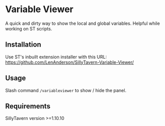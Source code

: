 # Variable Viewer

A quick and dirty way to show the local and global variables. Helpful while working on ST scripts.




## Installation

Use ST's inbuilt extension installer with this URL:  
https://github.com/LenAnderson/SillyTavern-Variable-Viewer/



## Usage

Slash command `/variableviewer` to show / hide the panel.




## Requirements

SillyTavern version >=1.10.10